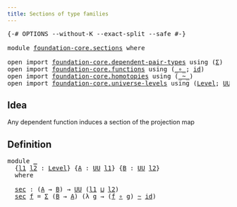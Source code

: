 ```yaml
---
title: Sections of type families
---
```


<pre class="Agda"><a id="51" class="Symbol">{-#</a> <a id="55" class="Keyword">OPTIONS</a> <a id="63" class="Pragma">--without-K</a> <a id="75" class="Pragma">--exact-split</a> <a id="89" class="Pragma">--safe</a> <a id="96" class="Symbol">#-}</a>

<a id="101" class="Keyword">module</a> <a id="108" href="foundation-core.sections.html" class="Module">foundation-core.sections</a> <a id="133" class="Keyword">where</a>

<a id="140" class="Keyword">open</a> <a id="145" class="Keyword">import</a> <a id="152" href="foundation-core.dependent-pair-types.html" class="Module">foundation-core.dependent-pair-types</a> <a id="189" class="Keyword">using</a> <a id="195" class="Symbol">(</a><a id="196" href="foundation-core.dependent-pair-types.html#515" class="Record">Σ</a><a id="197" class="Symbol">)</a>
<a id="199" class="Keyword">open</a> <a id="204" class="Keyword">import</a> <a id="211" href="foundation-core.functions.html" class="Module">foundation-core.functions</a> <a id="237" class="Keyword">using</a> <a id="243" class="Symbol">(</a><a id="244" href="foundation-core.functions.html#420" class="Function Operator">_∘_</a><a id="247" class="Symbol">;</a> <a id="249" href="foundation-core.functions.html#322" class="Function">id</a><a id="251" class="Symbol">)</a>
<a id="253" class="Keyword">open</a> <a id="258" class="Keyword">import</a> <a id="265" href="foundation-core.homotopies.html" class="Module">foundation-core.homotopies</a> <a id="292" class="Keyword">using</a> <a id="298" class="Symbol">(</a><a id="299" href="foundation-core.homotopies.html#1249" class="Function Operator">_~_</a><a id="302" class="Symbol">)</a>
<a id="304" class="Keyword">open</a> <a id="309" class="Keyword">import</a> <a id="316" href="foundation-core.universe-levels.html" class="Module">foundation-core.universe-levels</a> <a id="348" class="Keyword">using</a> <a id="354" class="Symbol">(</a><a id="355" href="Agda.Primitive.html#597" class="Postulate">Level</a><a id="360" class="Symbol">;</a> <a id="362" href="foundation-core.universe-levels.html#235" class="Primitive">UU</a><a id="364" class="Symbol">;</a> <a id="366" href="Agda.Primitive.html#810" class="Primitive Operator">_⊔_</a><a id="369" class="Symbol">)</a>
</pre>
## Idea

Any dependent function induces a section of the projection map

## Definition

<pre class="Agda"><a id="472" class="Keyword">module</a> <a id="479" href="foundation-core.sections.html#479" class="Module">_</a>
  <a id="483" class="Symbol">{</a><a id="484" href="foundation-core.sections.html#484" class="Bound">l1</a> <a id="487" href="foundation-core.sections.html#487" class="Bound">l2</a> <a id="490" class="Symbol">:</a> <a id="492" href="Agda.Primitive.html#597" class="Postulate">Level</a><a id="497" class="Symbol">}</a> <a id="499" class="Symbol">{</a><a id="500" href="foundation-core.sections.html#500" class="Bound">A</a> <a id="502" class="Symbol">:</a> <a id="504" href="foundation-core.universe-levels.html#235" class="Primitive">UU</a> <a id="507" href="foundation-core.sections.html#484" class="Bound">l1</a><a id="509" class="Symbol">}</a> <a id="511" class="Symbol">{</a><a id="512" href="foundation-core.sections.html#512" class="Bound">B</a> <a id="514" class="Symbol">:</a> <a id="516" href="foundation-core.universe-levels.html#235" class="Primitive">UU</a> <a id="519" href="foundation-core.sections.html#487" class="Bound">l2</a><a id="521" class="Symbol">}</a>
  <a id="525" class="Keyword">where</a>

  <a id="534" href="foundation-core.sections.html#534" class="Function">sec</a> <a id="538" class="Symbol">:</a> <a id="540" class="Symbol">(</a><a id="541" href="foundation-core.sections.html#500" class="Bound">A</a> <a id="543" class="Symbol">→</a> <a id="545" href="foundation-core.sections.html#512" class="Bound">B</a><a id="546" class="Symbol">)</a> <a id="548" class="Symbol">→</a> <a id="550" href="foundation-core.universe-levels.html#235" class="Primitive">UU</a> <a id="553" class="Symbol">(</a><a id="554" href="foundation-core.sections.html#484" class="Bound">l1</a> <a id="557" href="Agda.Primitive.html#810" class="Primitive Operator">⊔</a> <a id="559" href="foundation-core.sections.html#487" class="Bound">l2</a><a id="561" class="Symbol">)</a>
  <a id="565" href="foundation-core.sections.html#534" class="Function">sec</a> <a id="569" href="foundation-core.sections.html#569" class="Bound">f</a> <a id="571" class="Symbol">=</a> <a id="573" href="foundation-core.dependent-pair-types.html#515" class="Record">Σ</a> <a id="575" class="Symbol">(</a><a id="576" href="foundation-core.sections.html#512" class="Bound">B</a> <a id="578" class="Symbol">→</a> <a id="580" href="foundation-core.sections.html#500" class="Bound">A</a><a id="581" class="Symbol">)</a> <a id="583" class="Symbol">(λ</a> <a id="586" href="foundation-core.sections.html#586" class="Bound">g</a> <a id="588" class="Symbol">→</a> <a id="590" class="Symbol">(</a><a id="591" href="foundation-core.sections.html#569" class="Bound">f</a> <a id="593" href="foundation-core.functions.html#420" class="Function Operator">∘</a> <a id="595" href="foundation-core.sections.html#586" class="Bound">g</a><a id="596" class="Symbol">)</a> <a id="598" href="foundation-core.homotopies.html#1249" class="Function Operator">~</a> <a id="600" href="foundation-core.functions.html#322" class="Function">id</a><a id="602" class="Symbol">)</a>
</pre>
